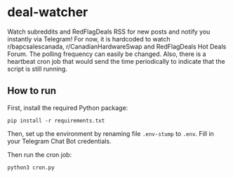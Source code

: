 # deal-watcher

Watch subreddits and RedFlagDeals RSS for new posts and notify you instantly via Telegram!
For now, it is hardcoded to watch r/bapcsalescanada, r/CanadianHardwareSwap and RedFlagDeals Hot Deals Forum.
The polling frequency can easily be changed.
Also, there is a heartbeat cron job that would send the time periodically to indicate that the script is still running.

## How to run

First, install the required Python package:
```python3
pip install -r requirements.txt
```

Then, set up the environment by renaming file `.env-stump` to `.env`.
Fill in your Telegram Chat Bot credentials.

Then run the cron job:
```python3
python3 cron.py
```
